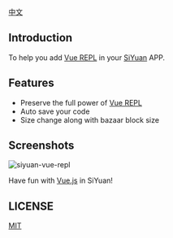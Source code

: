 [中文](./README_zh_CN.md)

## Introduction


To help you add [Vue REPL](https://github.com/vuejs/repl) in your [SiYuan](https://github.com/siyuan-note/siyuan) APP.

## Features

* Preserve the full power of [Vue REPL](https://github.com/vuejs/repl)
* Auto save your code
* Size change along with bazaar block size

## Screenshots

![siyuan-vue-repl](https://user-images.githubusercontent.com/41723543/232690588-99ad1b14-6512-4e4f-ba08-8705fd24461f.gif)

Have fun with [Vue.js](https://vuejs.org/) in SiYuan!

## LICENSE

[MIT](./LICENSE)
